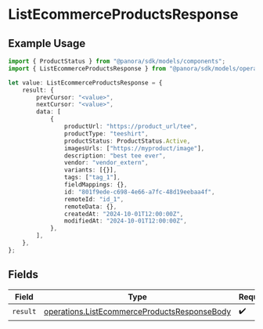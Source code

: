 # ListEcommerceProductsResponse

## Example Usage

```typescript
import { ProductStatus } from "@panora/sdk/models/components";
import { ListEcommerceProductsResponse } from "@panora/sdk/models/operations";

let value: ListEcommerceProductsResponse = {
    result: {
        prevCursor: "<value>",
        nextCursor: "<value>",
        data: [
            {
                productUrl: "https://product_url/tee",
                productType: "teeshirt",
                productStatus: ProductStatus.Active,
                imagesUrls: ["https://myproduct/image"],
                description: "best tee ever",
                vendor: "vendor_extern",
                variants: [{}],
                tags: ["tag_1"],
                fieldMappings: {},
                id: "801f9ede-c698-4e66-a7fc-48d19eebaa4f",
                remoteId: "id_1",
                remoteData: {},
                createdAt: "2024-10-01T12:00:00Z",
                modifiedAt: "2024-10-01T12:00:00Z",
            },
        ],
    },
};
```

## Fields

| Field                                                                                                        | Type                                                                                                         | Required                                                                                                     | Description                                                                                                  |
| ------------------------------------------------------------------------------------------------------------ | ------------------------------------------------------------------------------------------------------------ | ------------------------------------------------------------------------------------------------------------ | ------------------------------------------------------------------------------------------------------------ |
| `result`                                                                                                     | [operations.ListEcommerceProductsResponseBody](../../models/operations/listecommerceproductsresponsebody.md) | :heavy_check_mark:                                                                                           | N/A                                                                                                          |